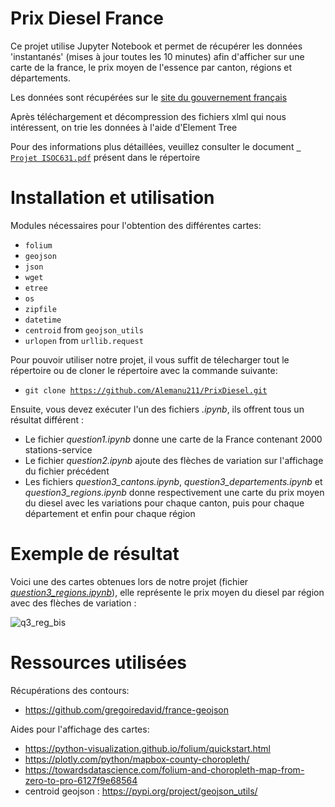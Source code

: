 # Prix Diesel France

<p>Ce projet utilise Jupyter Notebook et permet de récupérer les données 'instantanés' (mises à jour toutes les 10 minutes) afin d'afficher sur une carte de la france, le prix moyen de l'essence par canton, régions et départements.</p>

<p> Les données sont récupérées sur le <a href = "https://www.prix-carburants.gouv.fr/rubrique/opendata/">site du gouvernement français</a></p>
<p> Après téléchargement et décompression des fichiers xlml qui nous intéressent, on trie les données à l'aide d'Element Tree</p>
<p> Pour des informations plus détaillées, veuillez consulter le document <code><a href = "https://github.com/Alemanu211/PrixDiesel/blob/main/Projet%20ISOC631.pdf"> Projet ISOC631.pdf</a></code> présent dans le répertoire</p>


# Installation et utilisation

Modules nécessaires pour l'obtention des différentes cartes:
 *  <code>folium</code>
 *  <code>geojson</code>
 *  <code>json</code>
 *  <code>wget</code>
 *  <code>etree</code>
 *  <code>os</code>
 *  <code>zipfile</code>
 *  <code>datetime</code>
 *  <code>centroid</code> from <code>geojson_utils</code>
 *  <code>urlopen</code> from <code>urllib.request</code>


Pour pouvoir utiliser notre projet, il vous suffit de télecharger tout le répertoire ou de cloner le répertoire avec la commande suivante:
 * <code>git clone https://github.com/Alemanu211/PrixDiesel.git</code>

Ensuite, vous devez exécuter l'un des fichiers _.ipynb_, ils offrent tous un résultat différent :
 * Le fichier _question1.ipynb_ donne une carte de la France contenant 2000 stations-service
 * Le fichier _question2.ipynb_ ajoute des flèches de variation sur l'affichage du fichier précédent
 * Les fichiers _question3_cantons.ipynb_, _question3_departements.ipynb_ et _question3_regions.ipynb_ donne respectivement une carte du prix moyen du diesel avec les variations pour chaque canton, puis pour chaque département et enfin pour chaque région


# Exemple de résultat

Voici une des cartes obtenues lors de notre projet (fichier <a href = "https://github.com/Alemanu211/PrixDiesel/blob/main/question3_regions.ipynb">_question3_regions.ipynb_</a>), elle représente le prix moyen du diesel par région avec des flèches de variation :

![q3_reg_bis](https://user-images.githubusercontent.com/93133836/172074128-e99654d4-2b06-466d-8e37-cafbb2a3e184.PNG)


# Ressources utilisées

Récupérations des contours:
 * https://github.com/gregoiredavid/france-geojson

Aides pour l'affichage des cartes:
 * https://python-visualization.github.io/folium/quickstart.html
 * https://plotly.com/python/mapbox-county-choropleth/
 * https://towardsdatascience.com/folium-and-choropleth-map-from-zero-to-pro-6127f9e68564
 * centroid geojson : https://pypi.org/project/geojson_utils/
